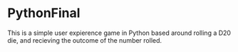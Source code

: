 # PythonFinal
This is a simple user expierence game in Python based around rolling a D20 die, and recieving the outcome of the number rolled.

